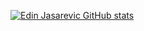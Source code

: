 [![Edin Jasarevic GitHub stats](https://github-readme-stats.vercel.app/api?username=jasarsoft&count_private=true&show_icons=true&theme=city_lights&hide_title=true)
](https://github.com/jasarsoft/github-readme-stats)

